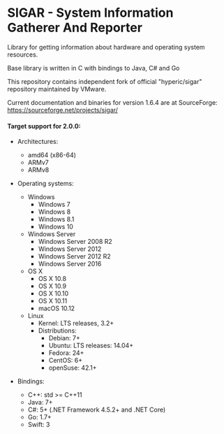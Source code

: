 # SIGAR - System Information Gatherer And Reporter

Library for getting information about hardware and operating system resources.

Base library is written in C with bindings to Java, C# and Go

This repository contains independent fork of official "hyperic/sigar" repository maintained by VMware.

Current documentation and binaries for version 1.6.4 are at SourceForge: https://sourceforge.net/projects/sigar/

#### Target support for 2.0.0:
* Architectures:
    * amd64 (x86-64)
    * ARMv7
    * ARMv8
* Operating systems:
    * Windows
        * Windows 7
        * Windows 8
        * Windows 8.1
        * Windows 10
    * Windows Server
        * Windows Server 2008 R2
        * Windows Server 2012
        * Windows Server 2012 R2
        * Windows Server 2016
    * OS X
        * OS X 10.8
        * OS X 10.9
        * OS X 10.10
        * OS X 10.11
        * macOS 10.12
    * Linux
        * Kernel: LTS releases, 3.2+
        * Distributions:
            * Debian: 7+
            * Ubuntu: LTS releases: 14.04+
            * Fedora: 24+
            * CentOS: 6+
            * openSuse: 42.1+

* Bindings:
    * C++: std >= C++11
    * Java: 7+
    * C#: 5+ (.NET Framework 4.5.2+ and .NET Core)
    * Go: 1.7+
    * Swift: 3
